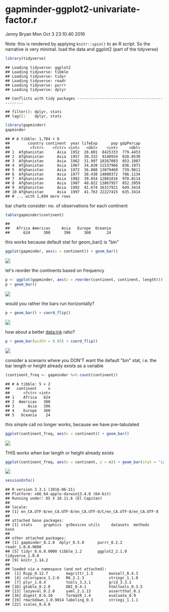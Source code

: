 gapminder-ggplot2-univariate-factor.r
================
Jenny Bryan
Mon Oct 3 23:10:40 2016

Note: this is rendered by applying `knitr::spin()` to an R script. So the narrative is very minimal. load the data and ggplot2 (part of the tidyverse)

``` r
library(tidyverse)
```

    ## Loading tidyverse: ggplot2
    ## Loading tidyverse: tibble
    ## Loading tidyverse: tidyr
    ## Loading tidyverse: readr
    ## Loading tidyverse: purrr
    ## Loading tidyverse: dplyr

    ## Conflicts with tidy packages ----------------------------------------------

    ## filter(): dplyr, stats
    ## lag():    dplyr, stats

``` r
library(gapminder)
gapminder
```

    ## # A tibble: 1,704 × 6
    ##        country continent  year lifeExp      pop gdpPercap
    ##         <fctr>    <fctr> <int>   <dbl>    <int>     <dbl>
    ## 1  Afghanistan      Asia  1952  28.801  8425333  779.4453
    ## 2  Afghanistan      Asia  1957  30.332  9240934  820.8530
    ## 3  Afghanistan      Asia  1962  31.997 10267083  853.1007
    ## 4  Afghanistan      Asia  1967  34.020 11537966  836.1971
    ## 5  Afghanistan      Asia  1972  36.088 13079460  739.9811
    ## 6  Afghanistan      Asia  1977  38.438 14880372  786.1134
    ## 7  Afghanistan      Asia  1982  39.854 12881816  978.0114
    ## 8  Afghanistan      Asia  1987  40.822 13867957  852.3959
    ## 9  Afghanistan      Asia  1992  41.674 16317921  649.3414
    ## 10 Afghanistan      Asia  1997  41.763 22227415  635.3414
    ## # ... with 1,694 more rows

bar charts
consider: no. of observations for each continent

``` r
table(gapminder$continent)
```

    ## 
    ##   Africa Americas     Asia   Europe  Oceania 
    ##      624      300      396      360       24

this works because default stat for geom\_bar() is "bin"

``` r
ggplot(gapminder, aes(x = continent)) + geom_bar()
```

![](figure/uni-factor-unnamed-chunk-3-1.png)

let's reorder the continents based on frequency

``` r
p <- ggplot(gapminder, aes(x = reorder(continent, continent, length)))
p + geom_bar()
```

![](figure/uni-factor-unnamed-chunk-4-1.png)

would you rather the bars run horizontally?

``` r
p + geom_bar() + coord_flip()
```

![](figure/uni-factor-unnamed-chunk-5-1.png)

how about a better <data:ink> ratio?

``` r
p + geom_bar(width = 0.05) + coord_flip()
```

![](figure/uni-factor-unnamed-chunk-6-1.png)

consider a scenario where you DON'T want the default "bin" stat, i.e. the bar length or height already exists as a variable

``` r
(continent_freq <- gapminder %>% count(continent))
```

    ## # A tibble: 5 × 2
    ##   continent     n
    ##      <fctr> <int>
    ## 1    Africa   624
    ## 2  Americas   300
    ## 3      Asia   396
    ## 4    Europe   360
    ## 5   Oceania    24

this simple call no longer works, because we have pre-tabulated

``` r
ggplot(continent_freq, aes(x = continent)) + geom_bar()
```

![](figure/uni-factor-unnamed-chunk-8-1.png)

THIS works when bar length or height already exists

``` r
ggplot(continent_freq, aes(x = continent, y = n)) + geom_bar(stat = "identity")
```

![](figure/uni-factor-unnamed-chunk-9-1.png)

``` r
sessionInfo()
```

    ## R version 3.3.1 (2016-06-21)
    ## Platform: x86_64-apple-darwin13.4.0 (64-bit)
    ## Running under: OS X 10.11.6 (El Capitan)
    ## 
    ## locale:
    ## [1] en_CA.UTF-8/en_CA.UTF-8/en_CA.UTF-8/C/en_CA.UTF-8/en_CA.UTF-8
    ## 
    ## attached base packages:
    ## [1] stats     graphics  grDevices utils     datasets  methods   base     
    ## 
    ## other attached packages:
    ## [1] gapminder_0.2.0  dplyr_0.5.0      purrr_0.2.2      readr_1.0.0.9000
    ## [5] tidyr_0.6.0.9000 tibble_1.2       ggplot2_2.1.0    tidyverse_1.0.0 
    ## [9] knitr_1.14.2    
    ## 
    ## loaded via a namespace (and not attached):
    ##  [1] Rcpp_0.12.7        magrittr_1.5       munsell_0.4.3     
    ##  [4] colorspace_1.2-6   R6_2.1.3           stringr_1.1.0     
    ##  [7] plyr_1.8.4         tools_3.3.1        grid_3.3.1        
    ## [10] gtable_0.2.0       DBI_0.4-1          htmltools_0.3.5   
    ## [13] lazyeval_0.2.0     yaml_2.1.13        assertthat_0.1    
    ## [16] digest_0.6.10      formatR_1.4        evaluate_0.9      
    ## [19] rmarkdown_1.0.9014 labeling_0.3       stringi_1.1.1     
    ## [22] scales_0.4.0
